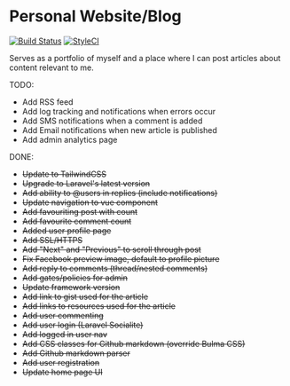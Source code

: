 # Personal Website/Blog

[![Build Status](https://travis-ci.org/patoui/laravel-profile.svg?branch=master)](https://travis-ci.org/patoui/laravel-profile)
[![StyleCI](https://styleci.io/repos/73735220/shield)](https://styleci.io/repos/73735220)


Serves as a portfolio of myself and a place where I can post articles about content relevant to me.

TODO:

* Add RSS feed
* Add log tracking and notifications when errors occur
* Add SMS notifications when a comment is added
* Add Email notifications when new article is published
* Add admin analytics page

DONE:

* ~~Update to TailwindCSS~~
* ~~Upgrade to Laravel's latest version~~
* ~~Add ability to @users in replies (include notifications)~~
* ~~Update navigation to vue component~~
* ~~Add favouriting post with count~~
* ~~Add favourite comment count~~
* ~~Added user profile page~~
* ~~Add SSL/HTTPS~~
* ~~Add "Next" and "Previous" to scroll through post~~
* ~~Fix Facebook preview image, default to profile picture~~
* ~~Add reply to comments (thread/nested comments)~~
* ~~Add gates/policies for admin~~
* ~~Update framework version~~
* ~~Add link to gist used for the article~~
* ~~Add links to resources used for the article~~
* ~~Add user commenting~~
* ~~Add user login (Laravel Socialite)~~
* ~~Add logged in user nav~~
* ~~Add CSS classes for Github markdown (override Bulma CSS)~~
* ~~Add Github markdown parser~~
* ~~Add user registration~~
* ~~Update home page UI~~
